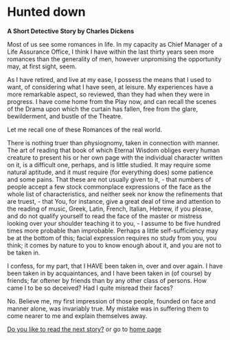 # Hunted down

**A Short Detective Story by Charles Dickens**

Most of us see some romances in life. In my capacity as Chief Manager of a Life Assurance Office, I think I have within the last thirty years seen more romances than the generality of men, however unpromising the opportunity may, at first sight, seem.

As I have retired, and live at my ease, I possess the means that I used to want, of considering what I have seen, at leisure. My experiences have a more remarkable aspect, so reviewed, than they had when they were in progress. I have come home from the Play now, and can recall the scenes of the Drama upon which the curtain has fallen, free from the glare, bewilderment, and bustle of the Theatre.

Let me recall one of these Romances of the real world.

There is nothing truer than physiognomy, taken in connection with manner. The art of reading that book of which Eternal Wisdom obliges every human creature to present his or her own page with the individual character written on it, is a difficult one, perhaps, and is little studied. It may require some natural aptitude, and it must require (for everything does) some patience and some pains. That these are not usually given to it, - that numbers of people accept a few stock commonplace expressions of the face as the whole list of characteristics, and neither seek nor know the refinements that are truest, - that You, for instance, give a great deal of time and attention to the reading of music, Greek, Latin, French, Italian, Hebrew, if you please, and do not qualify yourself to read the face of the master or mistress looking over your shoulder teaching it to you, - I assume to be five hundred times more probable than improbable. Perhaps a little self-sufficiency may be at the bottom of this; facial expression requires no study from you, you think; it comes by nature to you to know enough about it, and you are not to be taken in.

I confess, for my part, that I HAVE been taken in, over and over again. I have been taken in by acquaintances, and I have been taken in (of course) by friends; far oftener by friends than by any other class of persons. How came I to be so deceived? Had I quite misread their faces?

No. Believe me, my first impression of those people, founded on face and manner alone, was invariably true. My mistake was in suffering them to come nearer to me and explain themselves away.

[Do you like to read the next story?]({{site.link2}}) or go to [home page](index.md)
